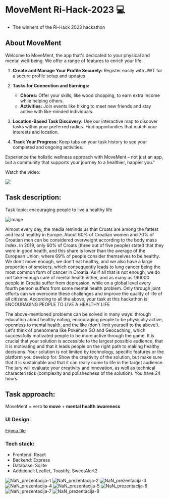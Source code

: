 # MoveMent Ri-Hack-2023 💻
+ The winners of the Ri-Hack 2023 hackathon

## About MoveMent

Welcome to MoveMent, the app that's dedicated to your physical and mental well-being. We offer a range of features to enrich your life:

1. **Create and Manage Your Profile Securely:** Register easily with JWT for a secure profile setup and updates.

2. **Tasks for Connection and Earnings:**
   - **Chores:** Offer your skills, like wood chopping, to earn extra income while helping others.
   - **Activities:** Join events like hiking to meet new friends and stay active with like-minded individuals.
     
3. **Location-Based Task Discovery:** Use our interactive map to discover tasks within your preferred radius. Find opportunities that match your interests and location.

4. **Track Your Progress:** Keep tabs on your task history to see your completed and ongoing activities.


Experience the holistic wellness approach with MoveMent – not just an app, but a community that supports your journey to a healthier, happier you."

<p>Watch the video:</p>

[<img src="https://img.youtube.com/vi/Pd5PKW4IKP8/hqdefault.jpg"/>](https://youtu.be/Pd5PKW4IKP8)

</p>

## Task description: 

Task topic: encouraging people to live a healthy life

![image](https://github.com/CroAnna/MoveMent/assets/90924342/ee30f90d-0b90-4917-bcdc-68a69f68dfb0)

Almost every day, the media reminds us that Croats are among the fattest and least healthy in Europe. About 60% of Croatian women and 70% of Croatian men can be considered overweight according to the body mass index. In 2019, only 60% of Croats (three out of five people) stated that they were in good health, and this share is lower than the average of the European Union, where 69% of people consider themselves to be healthy. We don't move enough, we don't eat healthy, and we also have a large proportion of smokers, which consequently leads to lung cancer being the most common form of cancer in Croatia. As if all that is not enough, we do not take enough care of mental health either, and as many as 160000 people in Croatia suffer from depression, while on a global level every fourth person suffers from some mental health problem. Only through joint efforts can we overcome these challenges and improve the quality of life of all citizens. According to all the above, your task at this hackathon is:
ENCOURAGING PEOPLE TO LIVE A HEALTHY LIFE

The above-mentioned problems can be solved in many ways: through education about healthy eating, encouraging people to be physically active, openness to mental health, and the like (don't limit yourself to the above!). Let's think of phenomena like Pokémon GO and Geocaching, which successfully motivated people to be more active through the game. It is crucial that your solution is accessible to the largest possible audience, that it is motivating and that it leads people on the right path to making healthy decisions. Your solution is not limited by technology, specific features or the platform you develop for. Show the creativity of the solution, but make sure that it is sustainable and that it can really come to life in the target audience. The jury will evaluate your creativity and innovation, as well as technical characteristics (complexity and polishedness of the solution). You have 24 hours.


## Task approach:

MoveMent = verb **to move** + **mental health awareness**


### UI Design:
<a href="https://www.figma.com/file/6Tj3ULiJ4ITVhyKaRpEAkT/hackaton?type=design&node-id=0%3A1&mode=design&t=9BctyRlHcFzAOWTW-1">Figma file</a>

### Tech stack:
+ Frontend: React
+ Backend: Express
+ Database: Sqlite
+ Additional: Leaflet, Toastify, SweetAlert2


![NaN_prezentacija-1](https://github.com/CroAnna/MoveMent/assets/90924342/1cf3f52d-2dbe-4d71-8725-0ec63642ec39)
![NaN_prezentacija-2](https://github.com/CroAnna/MoveMent/assets/90924342/cad225a8-036d-4f7a-993e-a93b187c13d7)
![NaN_prezentacija-3](https://github.com/CroAnna/MoveMent/assets/90924342/921e34f3-c5e3-4e79-8819-64612dea5941)
![NaN_prezentacija-4](https://github.com/CroAnna/MoveMent/assets/90924342/ccba1091-ed2f-4d38-988a-32da68faab7a)
![NaN_prezentacija-5](https://github.com/CroAnna/MoveMent/assets/90924342/f1b50ea9-a0b8-4920-adfb-42027a8cce0e)
![NaN_prezentacija-6](https://github.com/CroAnna/MoveMent/assets/90924342/7b868b75-4b3c-457b-90bd-bda9faf282d9)
![NaN_prezentacija-7](https://github.com/CroAnna/MoveMent/assets/90924342/89a2bc27-3068-481a-b6b1-f5559f2ef47e)
![NaN_prezentacija-8](https://github.com/CroAnna/MoveMent/assets/90924342/1ddf8755-9aa3-4621-8da9-4b927d107780)
